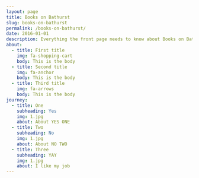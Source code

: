 ```yaml
---
layout: page
title: Books on Bathurst
slug: books-on-bathurst
permalink: /books-on-bathurst/
date: 2016-01-01
description: Everything the front page needs to know about Books on Bathurst
about:
  - title: First title
    img: fa-shopping-cart
    body: This is the body
  - title: Second title
    img: fa-anchor
    body: This is the body
  - title: Third title
    img: fa-arrows
    body: This is the body
journey:
  - title: One
    subheading: Yes
    img: 1.jpg
    about: About YES ONE
  - title: Two
    subheading: No
    img: 1.jpg
    about: About NO TWO
  - title: Three
    subheading: YAY
    img: 1.jpg
    about: I like my job
---
```

